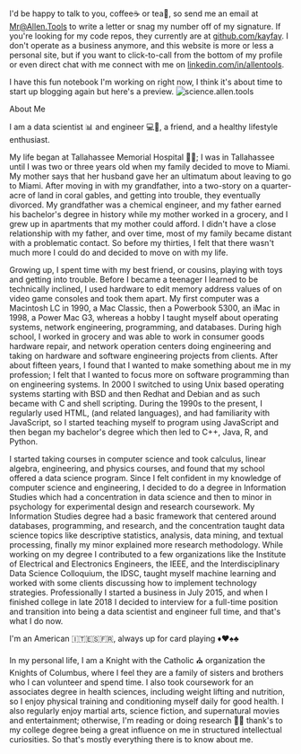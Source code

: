 I'd be happy to talk to you, coffee:coffee: or tea:tea:, so send me an email at [Mr@Allen.Tools](mailto:mr@allen.tools?cc=allenchristophertools@gmail.com&subject=Can%20I%20Drop%20You%20A%20Line&body=Just-wanted-to-snag-your-number%20Just%20Hit%20Send) to write a letter or snag my number off of my signature. If you're looking for my code repos, they currently are at [github.com/kayfay](http://www.github.com/kayfay). I don't operate as a business anymore, and this website is more or less a personal site, but if you want to click-to-call from the bottom of my profile or even direct chat with me connect with me on [linkedin.com/in/allentools](http://www.linkedin.com/in/allentools).

I have this fun notebook I'm working on right now, I think it's about time to start up blogging again but here's a preview. ![science.allen.tools](science.allen.tools)

About Me

I am a data scientist :bar_chart: and engineer :computer::wrench:, a friend, and a healthy lifestyle enthusiast.

My life began at Tallahassee Memorial Hospital :hospital::sagittarius:; I was in Tallahassee until I was two or three years old when my family decided to move to Miami. My mother says that her husband gave her an ultimatum about leaving to go to Miami. After moving in with my grandfather, into a two-story on a quarter-acre of land in coral gables, and getting into trouble, they eventually divorced. My grandfather was a chemical engineer, and my father earned his bachelor's degree in history while my mother worked in a grocery, and I grew up in apartments that my mother could afford. I didn't have a close relationship with my father, and over time, most of my family became distant with a problematic contact. So before my thirties, I felt that there wasn't much more I could do and decided to move on with my life.

Growing up, I spent time with my best friend, or cousins, playing with toys and getting into trouble. Before I became a teenager I learned to be technically inclined, I used hardware to edit memory address values of on video game consoles and took them apart. My first computer was a Macintosh LC in 1990, a Mac Classic, then a Powerbook 5300, an iMac in 1998, a Power Mac G3, whereas a hobby I taught myself about operating systems, network engineering, programming, and databases. During high school, I worked in grocery and was able to work in consumer goods hardware repair, and network operation centers doing engineering and taking on hardware and software engineering projects from clients. After about fifteen years, I found that I wanted to make something about me in my profession; I felt that I wanted to focus more on software programming than on engineering systems. In 2000 I switched to using Unix based operating systems starting with BSD and then Redhat and Debian and as such became with C and shell scripting. During the 1990s to the present, I regularly used HTML, (and related languages), and had familiarity with JavaScript, so I started teaching myself to program using JavaScript and then began my bachelor's degree which then led to C++, Java, R, and Python.

I started taking courses in computer science and took calculus, linear algebra, engineering, and physics courses, and found that my school offered a data science program. Since I felt confident in my knowledge of computer science and engineering, I decided to do a degree in Information Studies which had a concentration in data science and then to minor in psychology for experimental design and research coursework. My Information Studies degree had a basic framework that centered around databases, programming, and research, and the concentration taught data science topics like descriptive statistics, analysis, data mining, and textual processing, finally my minor explained more research methodology. While working on my degree I contributed to a few organizations like the Institute of Electrical and Electronics Engineers, the IEEE, and the Interdisciplinary Data Science Colloquium, the IDSC, taught myself machine learning and worked with some clients discussing how to implement technology strategies. Professionally I started a business in July 2015, and when I finished college in late 2018 I decided to interview for a full-time position and transition into being a data scientist and engineer full time, and that's what I do now.

I'm an American :it::es::fr:, always up for card playing :diamonds::hearts::spades::clubs:

In my personal life, I am a Knight with the Catholic :church: organization the Knights of Columbus, where I feel they are a family of sisters and brothers who I can volunteer and spend time. I also took coursework for an associates degree in health sciences, including weight lifting and nutrition, so I enjoy physical training and conditioning myself daily for good health. I also regularly enjoy martial arts, science fiction, and supernatural movies and entertainment; otherwise, I'm reading or doing research :notebook::memo: thank's to my college degree being a great influence on me in structured intellectual curiosities. So that's mostly everything there is to know about me.
